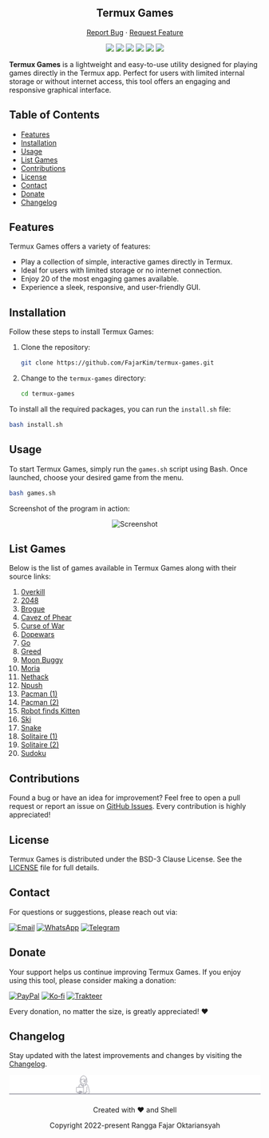 <!-- en translation -->
<div align="center">
    <h2>Termux Games</h2>
    <p>
        <a href="https://github.com/FajarKim/termux-games/issues/new?assignees=&labels=bug&projects=&template=bug_report.yml">Report Bug</a> · 
        <a href="https://github.com/FajarKim/termux-games/issues/new?assignees=&labels=enhancement&projects=&template=feature_request.yml">Request Feature</a>
    </p>
    <p>
        <a href="https://github.com/FajarKim/termux-games/releases"><img src="https://img.shields.io/github/v/tag/FajarKim/termux-games?label=termux-games"/></a>
        <a href="https://www.gnu.org/software/bash/manual/bash.html"><img src="https://img.shields.io/badge/bash-%3E=3.0-blue"/></a>
        <a href="/LICENSE"><img src="https://img.shields.io/github/license/FajarKim/termux-games"/></a>
        <a href="https://github.com/FajarKim/termux-games/stargazers"><img src="https://img.shields.io/github/stars/FajarKim/termux-games?style=flat"/></a>
        <a href="https://github.com/FajarKim/termux-games/network/members"><img src="https://img.shields.io/github/forks/FajarKim/termux-games?style=flat"/></a>
        <a href="https://github.com/FajarKim/termux-games/issues"><img src="https://img.shields.io/github/issues/FajarKim/termux-games"/></a>
    </p>
</div>

**Termux Games** is a lightweight and easy-to-use utility designed for playing games directly in the Termux app. Perfect for users with limited internal storage or without internet access, this tool offers an engaging and responsive graphical interface.

## Table of Contents

- [Features](#features)
- [Installation](#installation)
- [Usage](#usage)
- [List Games](#list-games)
- [Contributions](#contributions)
- [License](#license)
- [Contact](#contact)
- [Donate](#donate)
- [Changelog](#changelog)

## Features

Termux Games offers a variety of features:

- Play a collection of simple, interactive games directly in Termux.
- Ideal for users with limited storage or no internet connection.
- Enjoy 20 of the most engaging games available.
- Experience a sleek, responsive, and user-friendly GUI.

## Installation

Follow these steps to install Termux Games:

1. Clone the repository:

   ```bash
   git clone https://github.com/FajarKim/termux-games.git
   ```
2. Change to the `termux-games` directory:

   ```bash
   cd termux-games
   ```

To install all the required packages, you can run the `install.sh` file:

```bash
bash install.sh
```

## Usage

To start Termux Games, simply run the `games.sh` script using Bash. Once launched, choose your desired game from the menu.

```bash
bash games.sh
```

Screenshot of the program in action:

<div align="center">
    <picture>
        <source srcset="https://raw.githubusercontent.com/FajarKim/games-termux/master/pictures/screenshot_dark.png" media="(prefers-color-scheme: dark)">
        <source srcset="https://raw.githubusercontent.com/FajarKim/games-termux/master/pictures/screenshot_light.png" media="(prefers-color-scheme: light)">
        <img src="https://raw.githubusercontent.com/FajarKim/games-termux/master/pictures/screenshot_light.png" alt="Screenshot">
    </picture>
</div>

## List Games

Below is the list of games available in Termux Games along with their source links:

1. [0verkill](https://github.com/hackndev/0verkill)
2. [2048](https://github.com/mevdschee/2048.c)
3. [Brogue](https://sites.google.com/site/broguegame/)
4. [Cavez of Phear](https://github.com/AMDmi3/cavezofphear)
5. [Curse of War](http://a-nikolaev.github.io/curseofwar/)
6. [Dopewars](https://dopewars.sourceforge.io)
7. [Go](https://www.gnu.org/software/gnugo/)
8. [Greed](http://www.catb.org/~esr/greed/)
9. [Moon Buggy](https://github.com/seehuhn/moon-buggy)
10. [Moria](https://umoria.org)
11. [Nethack](http://www.nethack.org/)
12. [Npush](http://npush.sourceforge.net/)
13. [Pacman (1)](https://sites.google.com/site/doctormike/pacman.html)
14. [Pacman (2)](https://sourceforge.net/projects/myman/)
15. [Robot finds Kitten](https://github.com/noncombatant/robotfindskitten)
16. [Ski](https://sourceforge.net/projects/gnuski)
17. [Snake](https://github.com/alexdantas/nSnake)
18. [Solitaire (1)](https://github.com/nielssp/csol)
19. [Solitaire (2)](https://github.com/mpereira/tty-solitaire)
20. [Sudoku](http://jubalh.github.io/nudoku/)

## Contributions

Found a bug or have an idea for improvement? Feel free to open a pull request or report an issue on [GitHub Issues](https://fajarkim.github.io/termux-games/issues). Every contribution is highly appreciated!

## License

Termux Games is distributed under the BSD-3 Clause License. See the [LICENSE](/LICENSE) file for full details.

## Contact

For questions or suggestions, please reach out via:

[![Email](https://img.shields.io/badge/Email-gray?logo=gmail&logoColor=white)](mailto:fajarrkim@gmail.com)
[![WhatsApp](https://img.shields.io/badge/WhatsApp-gray?logo=whatsapp&logoColor=white)](https://wa.me/6285659850910)
[![Telegram](https://img.shields.io/badge/Telegram-gray?logo=telegram&logoColor=white)](https://t.me/FajarThea)

## Donate

Your support helps us continue improving Termux Games. If you enjoy using this tool, please consider making a donation:

[![PayPal](https://img.shields.io/badge/PayPal-donate-blue?logo=paypal&logoColor=white)](https://paypal.me/agusbirawan)
[![Ko‑fi](https://img.shields.io/badge/Ko‑fi-donate-cyan?logo=kofi&logoColor=white)](https://ko-fi.com/fajarkim)
[![Trakteer](https://custom-icon-badges.demolab.com/badge/Trakteer-donate-red?logo=trakteerid&logoColor=white)](https://trakteer.id/fajarkim)

Every donation, no matter the size, is greatly appreciated! ❤️

## Changelog

Stay updated with the latest improvements and changes by visiting the [Changelog](https://github.com/FajarKim/termux-games/releases).

<div align="center">
  <img src="https://raw.githubusercontent.com/FajarKim/FajarKim/master/images/line.svg?sanitize=true"/>
</div>

<p align="center">Created with ❤️ and Shell</p>
<p align="center">Copyright 2022-present Rangga Fajar Oktariansyah</p>

